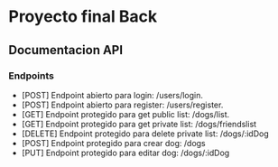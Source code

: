 # Proyecto final Back

## Documentacion API

### Endpoints

- [POST] Endpoint abierto para login: /users/login.
- [POST] Endpoint abierto para register: /users/register.
- [GET] Endpoint protegido para get public list: /dogs/list.
- [GET] Endpoint protegido para get private list: /dogs/friendslist
- [DELETE] Endpoint protegido para delete private list: /dogs/:idDog
- [POST] Endpoint protegido para crear dog: /dogs
- [PUT] Endpoint protegido para editar dog: /dogs/:idDog
